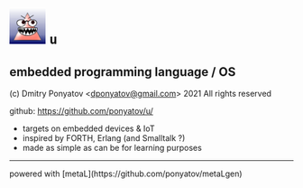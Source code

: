 #  ![logo](doc/logo.png) `u`
## embedded programming language / OS

(c) Dmitry Ponyatov <<dponyatov@gmail.com>> 2021 All rights reserved

github: https://github.com/ponyatov/u/


* targets on embedded devices & IoT
* inspired by FORTH, Erlang (and Smalltalk ?)
* made as simple as can be for learning purposes

<hr>
powered with [metaL](https://github.com/ponyatov/metaLgen)
